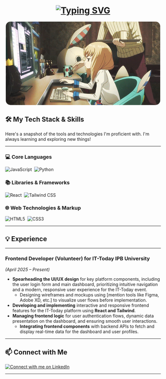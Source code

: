 <h1 align="center">
  <a href="https://git.io/typing-svg"><img src="https://readme-typing-svg.herokuapp.com?font=Orbitron&weight=600&size=25&pause=998&color=805DF7&background=27FF0E00&center=true&vCenter=true&width=600&lines=Halo%2FHello%2F%E3%82%84%E3%81%82%2F%E4%BD%A0%E5%A5%BD%2FCiao%2F%D0%9F%D1%80%D0%B8%D0%B2%D0%B5%D1%82%2FHej!+%F0%9F%91%8B;Julius+Calvin+Kurniadi" alt="Typing SVG" /></a>
</h1>
<p align="center" style="border-radius: 15px;">
  <img src="/images/anime_ngoding.gif" style="border-radius: 15px;" width="500" alt="Stressed Anime Girl Coding" />
</p>


## 🛠️ My Tech Stack & Skills

Here's a snapshot of the tools and technologies I'm proficient with. I'm always learning and exploring new things!

---
### 💻 Core Languages
<p align="left">
  <img src="https://img.shields.io/badge/JAVASCRIPT-323330?style=for-the-badge&logo=javascript&logoColor=F7DF1E" alt="JavaScript"/>&nbsp;
  <img src="https://img.shields.io/badge/PYTHON-3776AB?style=for-the-badge&logo=python&logoColor=white" alt="Python"/>
</p>

### 📚 Libraries & Frameworks
<p align="left">
  <img src="https://img.shields.io/badge/REACT-20232A?style=for-the-badge&logo=react&logoColor=61DAFB" alt="React"/>&nbsp;
  <img src="https://img.shields.io/badge/TAILWIND%20CSS-06B6D4?style=for-the-badge&logo=tailwindcss&logoColor=white" alt="Tailwind CSS"/>
</p>

### 🌐 Web Technologies & Markup
<p align="left">
  <img src="https://img.shields.io/badge/HTML5-E34F26?style=for-the-badge&logo=html5&logoColor=white" alt="HTML5"/>&nbsp;
  <img src="https://img.shields.io/badge/CSS3-1572B6?style=for-the-badge&logo=css3&logoColor=white" alt="CSS3"/>
</p>

---

## 💡 Experience

---

### **Frontend Developer (Volunteer)** for IT-Today IPB University
*_(April 2025 – Present)_*

* **Spearheading the UI/UX design** for key platform components, including the user login form and main dashboard, prioritizing intuitive navigation and a modern, responsive user experience for the IT-Today event.
    * Designing wireframes and mockups using [mention tools like Figma, Adobe XD, etc.] to visualize user flows before implementation.
* **Developing and implementing** interactive and responsive frontend features for the IT-Today platform using **React and Tailwind**.
* **Managing frontend logic** for user authentication flows, dynamic data presentation on the dashboard, and ensuring smooth user interactions.
    *  **Integrating frontend components** with backend APIs to fetch and display real-time data for the dashboard and user profiles.

---

## 📫 Connect with Me

<p align="left">
  <a href="https://www.linkedin.com/in/jcalvink/">
    <img src="https://user-images.githubusercontent.com/74038190/235294012-0a55e343-37ad-4b0f-924f-c8431d9d2483.gif" width="100" alt="Connect with me on LinkedIn"/>
  </a>
</p>


---
